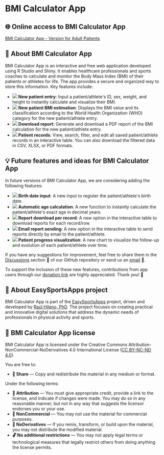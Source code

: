 # BMI Calculator App

## 🌐 Online access to BMI Calculator App

[BMI Calculator App - Version for Adult Patients](https://easysportsapps.shinyapps.io/bmicalculatorapp/)

## 📝 About BMI Calculator App

BMI Calculator App is an interactive and free web application developed using R Studio and Shiny. It enables healthcare professionals and sports coaches to calculate and monitor the Body Mass Index (BMI) of their patients or athletes for life. The app provides a secure and organized way to store this information. Key features include:

- **<img src="https://img.icons8.com/ios-filled/24/000000/add-user-male.png"/>  New patient entry**: Input a patient/athlete's ID, sex, weight, and height to instantly calculate and visualize their BMI.
- **<img src="https://img.icons8.com/ios-filled/24/000000/calculator.png"/> New patient BMI estimation**: Displays the BMI value and its classification according to the World Health Organization (WHO) category for the new patient/athlete entry.
- **<img src="https://img.icons8.com/ios-filled/24/000000/download.png"/>  Download report**: Generate and download a PDF report of the BMI calculation for the new patient/athlete entry.
- **<img src="https://img.icons8.com/ios-filled/24/000000/conference.png"/> Patient records**: View, search, filter, and edit all saved patient/athlete records in an interactive table. You can also download the filtered data in CSV, XLSX, or PDF formats.

## 💡 Future features and ideas for BMI Calculator App

In future versions of BMI Calculator App, we are considering adding the following features:

- **<img src="https://img.icons8.com/ios-filled/24/000000/birthday.png"/> Birth date input**: A new input to register the patient/athlete's birth date.  
- **<img src="https://img.icons8.com/ios-filled/24/000000/clock.png"/> Automatic age calculation**: A new function to instantly calculate the patient/athlete's exact age in decimal years.  
- **<img src="https://img.icons8.com/ios-filled/24/000000/download.png"/> Report download per record**: A new option in the interactive table to download reports for each record/row.  
- **<img src="https://img.icons8.com/ios-filled/24/000000/email.png"/> Email report sending**: A new option in the interactive table to send reports directly by email to the patient/athlete.  
- **<img src="https://img.icons8.com/ios-filled/24/000000/combo-chart.png"/> Patient progress visualization**: A new chart to visualize the follow-up and evolution of each patient/athlete over time.  

If you have any suggestions for improvement, feel free to share them in the [Discussions](https://github.com/EasySportsApps/BMICalculatorApp/discussions) section 💬 of our GitHub repository or send us an [email](mailto:easysportsappsproject@gmail.com) 📧.  

To support the inclusion of these new features, contributions from app users through our [donation link](https://www.paypal.com/donate/?hosted_button_id=BA84P5Y2MC7MN) are highly appreciated. Thank you! 🙏

## 📝 About EasySportsApps project

BMI Calculator App is part of the [EasySportsApps](https://github.com/EasySportsApps) project, driven and developed by [Raúl Hileno, PhD](https://raulhilenophd-nextlevelstatsandapps4u.netlify.app/). The project focuses on creating practical and innovative digital solutions that address the dynamic needs of professionals in physical activity and sports.

## 📜 BMI Calculator App license

BMI Calculator App is licensed under the Creative Commons Attribution-NonCommercial-NoDerivatives 4.0 International License ([CC BY-NC-ND 4.0](https://creativecommons.org/licenses/by-nc-nd/4.0/)).

You are free to:
- **🔗 Share** — Copy and redistribute the material in any medium or format.

Under the following terms:
- **📛 Attribution** — You must give appropriate credit, provide a link to the license, and indicate if changes were made. You may do so in any reasonable manner, but not in any way that suggests the licensor endorses you or your use.
- **🚫 NonCommercial** — You may not use the material for commercial purposes.
- **🚷 NoDerivatives** — If you remix, transform, or build upon the material, you may not distribute the modified material.
- **🔓 No additional restrictions** — You may not apply legal terms or technological measures that legally restrict others from doing anything the license permits.
